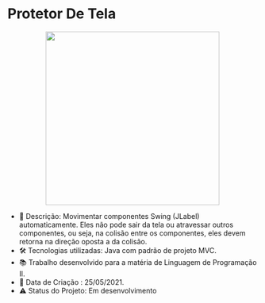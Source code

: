 # Protetor De Tela

<p align="center"> 
  <img align="center" src="https://user-images.githubusercontent.com/31167065/119906312-5faf8b80-bf24-11eb-8a45-576f074a4cb1.gif" width="350" heigth="350">  
</p>

* 📄 Descrição: Movimentar componentes Swing (JLabel) automaticamente. Eles não pode sair da tela ou atravessar outros componentes, ou seja, na colisão entre os componentes, eles devem retorna na direção oposta a da colisão.
* 🛠 Tecnologias utilizadas: Java com padrão de projeto MVC.
* 📚 Trabalho desenvolvido para a matéria de Linguagem de Programação II. 
* 📆 Data de Criação : 25/05/2021.
* :warning: Status do Projeto: Em desenvolvimento 


